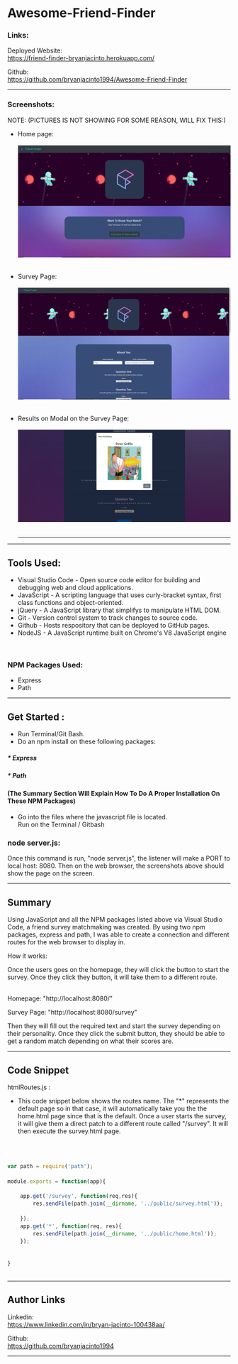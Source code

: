 # Awesome-Friend-Finder

### Links: 

Deployed Website: <br>
https://friend-finder-bryanjacinto.herokuapp.com/
<br>

Github: <br>
https://github.com/bryanjacinto1994/Awesome-Friend-Finder


<hr>

### Screenshots: <br>
NOTE: (PICTURES IS NOT SHOWING FOR SOME REASON, WILL FIX THIS:)
* Home page: <br> <br>
![Site](Screenshots/survey.png) <br> <br>
* Survey Page: <br> <br>
![Site](Screenshots/survey2.png) <br> <br>

* Results on Modal on the Survey Page: <br> <br>
![Site](Screenshots/survey1.png) <br> <br> <hr>

<hr>


## Tools Used:

* Visual Studio Code - Open source code editor for building and debugging web and cloud applications.
* JavaScript - A scripting language that uses curly-bracket syntax, first class functions and object-oriented.
* jQuery - A JavaScript library that simplifys to manipulate HTML DOM.
* Git - Version control system to track changes to source code.
* Github - Hosts respository that can be deployed to GitHub pages.
* NodeJS - A JavaScript runtime built on Chrome's V8 JavaScript engine
<br>

### NPM Packages Used:

* Express
* Path



<hr>

## Get Started :
* Run Terminal/Git Bash.
* Do an npm install on these following packages:<br>
##### * Express
##### * Path


#### (The Summary Section Will Explain How To Do A Proper Installation On These NPM Packages)
* Go into the files where the javascript file is located. <br>
Run on the Terminal / Gitbash<br>
### node server.js:
Once this command is run, "node server.js", the listener will make a PORT to local host: 8080. Then on the web browser, the screenshots above should show the page on the screen.

<hr>

## Summary

Using JavaScript and all the NPM packages listed above via Visual Studio Code, a friend survey matchmaking was created. By using two npm packages, express and path, I was able to create a connection and different routes for the web browser to display in. 

How it works:

Once the users goes on the homepage, they will click the button to start the survey. Once they click they button, it will take them to a different route.<br><br>

Homepage: "http://localhost:8080/" <br>

Survey Page: "http://localhost:8080/survey" <br>

Then they will fill out the required text and start the survey depending on their personality. Once they click the submit button, they should be able to get a random match depending on what their scores are.






<hr>





## Code Snippet

htmlRoutes.js : <br>

*  This code snippet below shows the routes name. The "*" represents the default page so in that case, it will automatically take you the the home.html page since that is the default. Once a user starts the survey, it will give them a direct patch to a different route called "/survey". It will then execute the survey.html page.
<br> 

```javascript

var path = require('path');

module.exports = function(app){

    app.get('/survey', function(req,res){
        res.sendFile(path.join(__dirname, '../public/survey.html'));

    });
    app.get('*', function(req, res){
        res.sendFile(path.join(__dirname, '../public/home.html'));
    });

    
}
    
```

<hr>



## Author Links
Linkedin:<br>
https://www.linkedin.com/in/bryan-jacinto-100438aa/

Github:<br>
https://github.com/bryanjacinto1994
<br>


<hr>